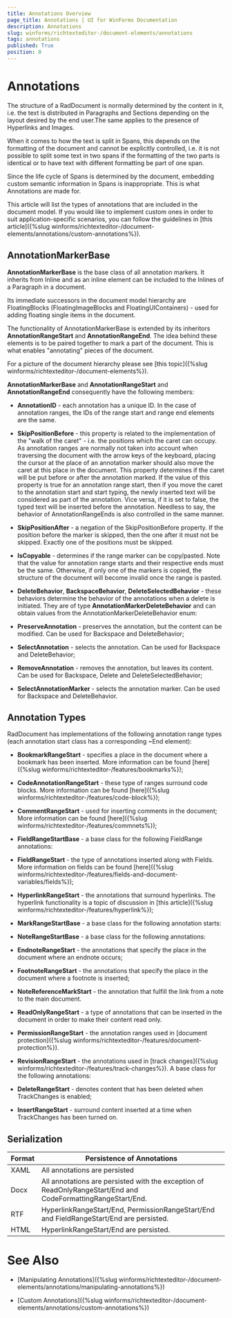 ```yaml
---
title: Annotations Overview
page_title: Annotations | UI for WinForms Documentation
description: Annotations
slug: winforms/richtexteditor-/document-elements/annotations
tags: annotations
published: True
position: 0
---
```


# Annotations



The structure of a RadDocument is normally determined by the content in it, i.e. the text is distributed in Paragraphs and Sections depending on the layout desired
        by the end user.The same applies to the presence of Hyperlinks and Images.
      

When it comes to how the text is split in Spans, this depends on the formatting of the document and cannot be explicitly controlled, i.e.
        it is not possible to split some text in two spans if the formatting of the two parts is identical or to have text with different formatting be part of one span.
      

Since the life cycle of Spans is determined by the document, embedding custom semantic information in Spans is inappropriate. This is what Annotations are made for.
      

This article will list the types of annotations that are included in the document model.
        If you would like to implement custom ones in order to suit application-specific scenarios, you can follow the guidelines in
        [this article]({%slug winforms/richtexteditor-/document-elements/annotations/custom-annotations%}).
      

## AnnotationMarkerBase

__AnnotationMarkerBase__ is the base class of all annotation markers. It inherits from Inline and as an inline element can be included to
          the Inlines of a Paragraph in a document.
        

Its immediate successors in the document model hierarchy are FloatingBlocks (FloatingImageBlocks and FloatingUIContainers) - used for adding floating single 
          items in the document.
        

The functionality of AnnotationMarkerBase is extended by its inheritors __AnnotationRangeStart__ and 
          __AnnotationRangeEnd__. The idea behind these elements is to be paired together to mark a part of the document. This is what enables
          "annotating" pieces of the document.
        

For a picture of the document hierarchy please see [this topic]({%slug winforms/richtexteditor-/document-elements%}).
        

__AnnotationMarkerBase__ and __AnnotationRangeStart__ and __AnnotationRangeEnd__ consequently 
          have the following members:
        

* __AnnotationID__ - each annotation has a unique ID. In the case of annotation ranges, the IDs of the range start and range 
              end elements are the same.
            

* __SkipPositionBefore__ - this property is related to the implementation of the "walk of the caret" - i.e. the positions which the caret 
              can occupy.   As annotation ranges are normally not taken into account when traversing the document with the arrow keys of the keyboard, placing the 
              cursor at the place of   an annotation marker should also move the caret at this place in the document.
              This property determines if the caret will be put before or after the annotation marked.
            If the value of this property is true for an annotation range start, then if you move the caret to the annotation start and start typing, the newly inserted 
              text will be considered as part of the annotation. Vice versa, if it is set to false, the typed text will be inserted before the annotation. 
              Needless to say, the behavior of AnnotationRangeEnds is also controlled in the same manner.
            

* __SkipPositionAfter__ - a negation of the SkipPositionBefore property. If the position before the marker is skipped, then the one 
              after it must not be skipped. Exactly one of the positions must be skipped.
            

* __IsCopyable__ - determines if the range marker can be copy/pasted. Note that the value for annotation range starts and their 
              respective ends must be the same. Otherwise, if only one of the markers is copied, the structure of the document will become invalid once the range is pasted.
            

* __DeleteBehavior__, __BackspaceBehavior__, __DeleteSelectedBehavior__ - these behaviors
              determine the behavior of the annotations when a delete is initiated.
              They are of type __AnnotationMarkerDeleteBehavior__ and can obtain values from the AnnotationMarkerDeleteBehavior enum:
            

* __PreserveAnnotation__ - preserves the annotation, but the content can be modified. Can be used for Backspace and DeleteBehavior;
                

* __SelectAnnotation__ - selects the annotation. Can be used for Backspace and DeleteBehavior;
                

* __RemoveAnnotation__ - removes the annotation, but leaves its content. Can be used for Backspace, Delete and DeleteSelectedBehavior;
                

* __SelectAnnotationMarker__ - selects the annotation marker. Can be used for Backspace and DeleteBehavior.
                

## Annotation Types

RadDocument has implementations of the following annotation range types (each annotation start class has a corresponding ~End element):

* __BookmarkRangeStart__ - specifies a place in the document where a bookmark has been inserted. More information can be 
              found [here]({%slug winforms/richtexteditor-/features/bookmarks%});
            

* __CodeAnnotationRangeStart__ - these type of ranges surround code blocks. More information can be found 
              [here]({%slug winforms/richtexteditor-/features/code-block%});
            

* __CommentRangeStart__ - used for inserting comments in the document;  More information can be found
              [here]({%slug winforms/richtexteditor-/features/commnets%});
            

* __FieldRangeStartBase__ - a base class for the following FieldRange annotations:
            

* __FieldRangeStart__ - the type of annotations inserted along with Fields. More information on fields can be found 
                  [here]({%slug winforms/richtexteditor-/features/fields-and-document-variables/fields%});
                

* __HyperlinkRangeStart__ - the annotations that surround hyperlinks. The hyperlink functionality is a topic of discussion in 
                  [this article]({%slug winforms/richtexteditor-/features/hyperlink%});
                

* __MarkRangeStartBase__ - a base class for the following annotation starts:
                

* __NoteRangeStartBase__ - a base class for the following annotations:
                    

* __EndnoteRangeStart__ - the annotations that specify the place in the document where an endnote occurs;
                        

* __FootnoteRangeStart__ - the annotations that specify the place in the document where a footnote is inserted;
                        

* __NoteReferenceMarkStart__ - the annotation that fulfill the link from a note to the main document.
                    

* __ReadOnlyRangeStart__ - a type of annotations that can be inserted in the document in order to make their content read only.
                

* __PermissionRangeStart__ - the annotation ranges used in [document 
              protection]({%slug winforms/richtexteditor-/features/document-protection%}).
            

* __RevisionRangeStart__ - the annotations used in [track changes]({%slug winforms/richtexteditor-/features/track-changes%}). 
              A base class for the following annotations:
            

* __DeleteRangeStart__ - denotes content that has been deleted when TrackChanges is enabled;
                

* __InsertRangeStart__ - surround content inserted at a time when TrackChanges has been turned on.
                

## Serialization


| Format | Persistence of Annotations |
| ------ | ------ |
|XAML|All annotations are persisted|
|Docx|All annotations are persisted with the exception of ReadOnlyRangeStart/End and CodeFormattingRangeStart/End.|
|RTF|HyperlinkRangeStart/End, PermissionRangeStart/End and FieldRangeStart/End are persisted.|
|HTML|HyperlinkRangeStart/End are persisted.|

# See Also

 * [Manipulating Annotations]({%slug winforms/richtexteditor-/document-elements/annotations/manipulating-annotations%})

 * [Custom Annotations]({%slug winforms/richtexteditor-/document-elements/annotations/custom-annotations%})
